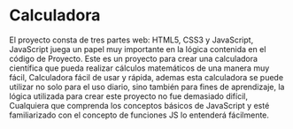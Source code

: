 # Calculadora
El proyecto consta de tres partes web: HTML5, CSS3 y JavaScript, JavaScript juega un papel muy importante en la lógica contenida en el código de Proyecto.
Este es un proyecto para crear una calculadora científica que pueda realizar cálculos matemáticos de una manera muy fácil, Calculadora fácil de usar y rápida, ademas esta calculadora se puede utilizar no solo para el uso diario, sino también para fines de aprendizaje, la lógica utilizada para crear este proyecto no fue demasiado difícil, Cualquiera que comprenda los conceptos básicos de JavaScript y esté familiarizado con el concepto de funciones JS lo entenderá fácilmente.
